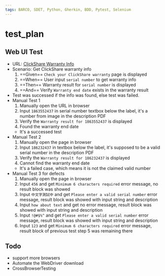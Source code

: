 ```yaml
---
tags: BARCO, SDET, Python, Gherkin, BDD, Pytest, Selenium
---
```

# test_plan

## Web UI Test
- URL: [ClickShare Warranty Info](https://www.barco.com/en/clickshare/support/warranty-info)
- Scenario: Get ClickShare warranty info
    1. ==Given== `Check your ClickShare warranty` page is displayed
    2. ==When== User input `serial number` to get warranty info
    3. ==Then== Warranty result for `serial number` is displayed
    4. ==And== Verify `Warranty end date` exists in the warranty result
- Test was successed if the info was found, else test was failed.
- Manual Test 1
    1. Manually open the URL in browser
    2. Input `1863552437` in serial number textbox below the label, it's a number from image in the description PDF
    3. Verify the `Warranty result for 1863552437` is displayed
    4. Found the warranty end date
    - It's a successed test
- Manual Test 2
    1. Manually open the page in browser
    2. Input `186232437` in textbox below the label, it's supposed to be a valid serial number in the description PDF
    3. Verify the `Warranty result for 186232437` is displayed
    4. Cannot find the warranty end date
    - It's a failed case, which means it is not the claimed valid number
- Manual Test 3 for defects
    1. Manually open the page in browser
    2. Input `456` and get `Minimum 6 characters required` error message, no result block was showed
    3. Input `中文字測試中` and get `Please enter a valid serial number` error message, result block was showed with input string and description
    4. Input `how about text` and get no error message, result block was showed with input string and description
    5. Input `!@#$%^` and get `Please enter a valid serial number` error message, result block was showed with input string and description
    6. Input `123` and get `Minimum 6 characters required` error message, result block of previous test step 5 was remaining there

## Todo 
- support more browsers
- Automate the WebDriver download
- CrossBrowserTesting